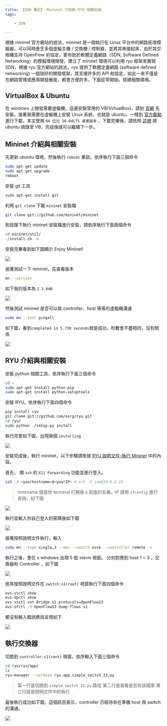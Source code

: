 ```yaml
---
title: 【SDN 筆記】 Mininet 介紹與 RYU 相關安裝
tags:

    - SDN

---
```


 根據 mininet 官方網站的說法，mininet 是一個執行在 Linux 平台中的網路拓墣模擬器，可以同時產生多個虛擬主機 / 交換機 / 控制器，並將其串接起來，由於其交換機支持 OpenFlow 的協定，更有助於軟體定義網路（SDN, Software Defined Networking）的模擬環境開發，建立了 mininet 環境可以利用 ryu 框架來實現 SDN，根據 ryu 官方網站的說法，ryu 提供了軟體定義網路 (software defined networking) 一個很好的開發框架，其支援許多的 API 和協定，如此一來不僅是在網路管理或應用開發層面，都會方便許多，下面從零開始，搭建相關環境。

## VirtualBox & Ubuntu

在 windows 上開發需要虛擬機，這邊安裝常用的 VB(VirtualBox)，請到 [官網](https://www.virtualbox.org/) 先安裝，接著我需要在虛擬機上安裝 Linux 系統，也就是 ubuntu，一樣到 [官方載點](https://www.ubuntu-tw.org/modules/tinyd0/) 進行下載，本文使用 `64 位元 16.04LTS 桌面版本` ，下載完畢後，請依照 [這裡](https://blog.xuite.net/yh96301/blog/432341564-VirtualBox+5.2%E5%AE%89%E8%A3%9DUbuntu+16.04) 將 ubuntu 燒錄至 VB，完成後就可以繼續下一步。

## Mininet 介紹與相關安裝

先更新 ubuntu 環境，然後執行 `reboot` 重啟，依序執行下面三個命令

``` bash
sudo apt-get update
sudo apt-get upgrade
reboot
```

安裝 git 工具

``` bash
sudo apt-get install git
```

利用 `git clone` 下載 `mininet` 安裝檔

``` bash
git clone git://github.com/mininet/mininet
```

到目錄下執行 mininet 安裝檔進行安裝，請依序執行下面兩個命令

``` bash
cd mininet/util/
./install.sh -a
```

安裝完畢看到如下圖顯示 Enjoy Mininet!

![](https://i.imgur.com/wyjbw36.png)

接著測試一下 mininet，先查看版本

``` bash
mn --version
```

如下我的版本為 `2.3.0d6`

![](https://i.imgur.com/5jrLc6P.png)

然後測試 mininet 是否可以與 controller、host 等等的虛擬機溝通

``` bash
sudo mn --test pingall
```

如下圖，看到`completed in 5.730 seconds`就是成功，秒數會不盡相同，沒有關係

![](https://i.imgur.com/MuoLgU2.png)

## RYU 介紹與相關安裝

安裝 python 相關工具，依序執行下面三個命令

``` bash
cd ~
sudo apt-get install python-pip
sudo apt-get install python-setuptools
```

安裝 RYU，依序執行下面四個命令

``` bash
pip install ryu
git clone git://github.com/osrg/ryu.git
cd ryu/
sudo python ./setup.py install
```

執行完會如下圖，出現兩個 `installing`

![](https://i.imgur.com/33pNyjG.png)

安裝完成後，執行 mininet，以下步驟請銜接 [RYU 說明文件-執行 Mininet](https://osrg.github.io/ryu-book/zh_tw/html/switching_hub.html#mininet) 中的內容。

首先， 開 `ssh` 的 `X11 Forwarding` 功能並進行登入。

``` bash
ssh -X <yourhostname>@<yourIP> # ssh -X joe@10.0.2.15
```

> hostname 就是你 terminal 打開後 `@` 前面的名稱，IP 請用 `ifconfig` 進行查詢，如下圖

![](https://i.imgur.com/jaOyMuc.png)

執行並輸入你自己登入的密碼後如下圖

![](https://i.imgur.com/6JxFXDx.png)

接著按照說明文件執行，輸入

``` bash
sudo mn --topo single,3 --mac --switch ovsk --controller remote -x
```

執行之後，會在 x windows 出現 5 個 xterm 視窗。 分別對應到 host 1 ~ 3 ，交換器和 Controller ，如下圖

![](https://i.imgur.com/dnoLCn2.png)

依序按照說明文件在 `switch:s1(root)` 視窗執行下面四個命令

``` bash
ovs-vsctl show
ovs-dpctl show
ovs-vsctl set Bridge s1 protocols=OpenFlow13
ovs-ofctl -O OpenFlow13 dump-flows s1
```

都沒有輸入錯誤應該呈現如下

![](https://i.imgur.com/2jkEcbQ.png)

## 執行交換器

切換到 `controller:c1(root)` 視窗，依序輸入下面三個命令

``` bash
cd ryu/ryu/app/
ls
ryu-manager --verbose ryu.app.simple_switch_13.py
```

> 第一行是切換到 `simple_switch_13.py` 路徑
> 第二行是查看是否有該檔案
> 第三行就是說明文件中的執行

最後執行成功如下圖，這個訊息表示，controller 已經待命在準備 host 與 switch 的溝通。

![](https://i.imgur.com/bw6b1sM.png)

